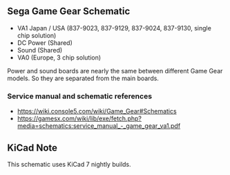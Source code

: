 ## Sega Game Gear Schematic

* VA1 Japan / USA (837-9023, 837-9129, 837-9024, 837-9130, single chip solution)
* DC Power (Shared)
* Sound (Shared)
* VA0 (Europe, 3 chip solution)

Power and sound boards are nearly the same between different Game Gear models. So they are separated from the main boards. 

### Service manual and schematic references
* https://wiki.console5.com/wiki/Game_Gear#Schematics
* https://gamesx.com/wiki/lib/exe/fetch.php?media=schematics:service_manual_-_game_gear_va1.pdf

## KiCad Note
This schematic uses KiCad 7 nightly builds.